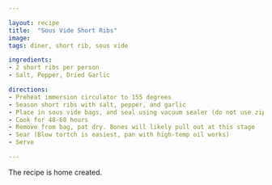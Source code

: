 ```yaml
---

layout: recipe
title:  "Sous Vide Short Ribs"
image: 
tags: diner, short rib, sous vide

ingredients:
- 2 short ribs per person
- Salt, Pepper, Dried Garlic

directions:
- Preheat immersion circulator to 155 degrees
- Season short ribs with salt, pepper, and garlic
- Place in sous vide bags, and seal using vacuum sealer (do not use ziploc bags)
- Cook for 48-60 hours
- Remove from bag, pat dry. Bones will likely pull out at this stage
- Sear (Blow tortch is easiest, pan with high-temp oil works)
- Serve

---
```


The recipe is home created.
